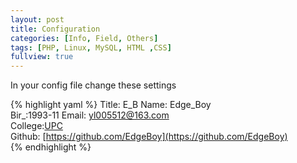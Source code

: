 ```yaml
---
layout: post
title: Configuration
categories: [Info, Field, Others]
tags: [PHP, Linux, MySQL, HTML ,CSS]
fullview: true
---
```


In your config file change these settings

{% highlight yaml %}
Title: E_B
  Name: Edge_Boy  
  Bir_:1993-11
  Email: [yl005512@163.com](mailto:yl005512@163.com)  
  College:[UPC](www.upc.edu.cn)  
  Github: [https://github.com/EdgeBoy](https://github.com/EdgeBoy)    
{% endhighlight %}
